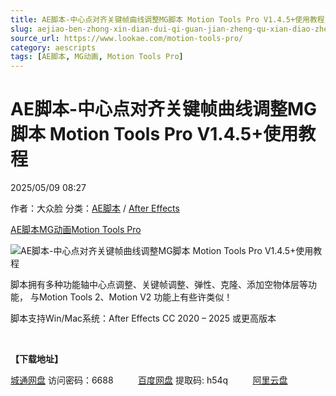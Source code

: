 ```yaml
---
title: AE脚本-中心点对齐关键帧曲线调整MG脚本 Motion Tools Pro V1.4.5+使用教程
slug: aejiao-ben-zhong-xin-dian-dui-qi-guan-jian-zheng-qu-xian-diao-zheng-mgjiao-ben-motion-tools-pro-v1-4-5-shi-yong-jiao-cheng
source_url: https://www.lookae.com/motion-tools-pro/
category: aescripts
tags: [AE脚本, MG动画, Motion Tools Pro]
---
```

# AE脚本-中心点对齐关键帧曲线调整MG脚本 Motion Tools Pro V1.4.5+使用教程

2025/05/09 08:27

作者：大众脸
分类：[AE脚本](https://www.lookae.com/after-effects/aescripts/) / [After Effects](https://www.lookae.com/after-effects/)

[AE脚本](https://www.lookae.com/tag/ae%e8%84%9a%e6%9c%ac/)[MG动画](https://www.lookae.com/tag/mg%e5%8a%a8%e7%94%bb/)[Motion Tools Pro](https://www.lookae.com/tag/motion-tools-pro/)

![AE脚本-中心点对齐关键帧曲线调整MG脚本 Motion Tools Pro V1.4.5+使用教程](https://www.lookae.com/wp-content/uploads/2025/05/Motion-Tools-Pro.jpg "AE脚本-中心点对齐关键帧曲线调整MG脚本 Motion Tools Pro V1.4.5+使用教程-LookAE.com")

脚本拥有多种功能轴中心点调整、关键帧调整、弹性、克隆、添加空物体层等功能， 与Motion Tools 2、Motion V2 功能上有些许类似！

脚本支持Win/Mac系统：After Effects CC 2020 – 2025 或更高版本

[﻿﻿﻿](http://cloud.video.taobao.com/play/u/null/p/1/e/6/t/1/518320082593.mp4)

**【下载地址】**

[城通网盘](https://url70.ctfile.com/f/2827370-1504014599-2786de?p=4431) 访问密码：6688          [百度网盘](https://pan.baidu.com/s/1OIYLZYMLX0jUcdkOvbYfuw?pwd=h54q) 提取码: h54q          [阿里云盘](https://www.alipan.com/s/37qyjSLBZ3x)
